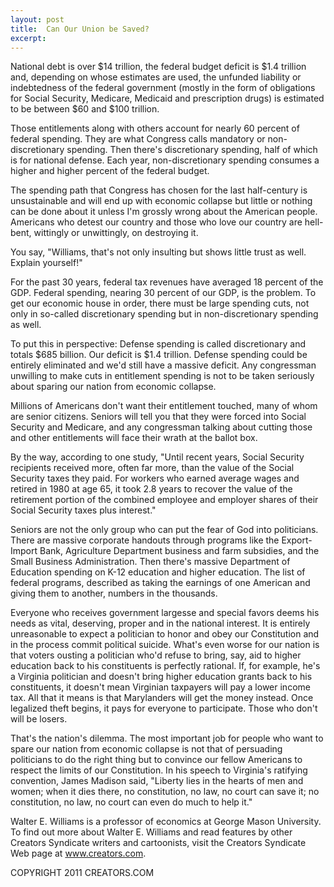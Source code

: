 ```yaml
---
layout: post
title:  Can Our Union be Saved?
excerpt:
---
```


National debt is over $14 trillion, the federal budget deficit is $1.4 trillion and, depending on whose estimates are used, the unfunded liability or indebtedness of the federal government (mostly in the form of obligations for Social Security, Medicare, Medicaid and prescription drugs) is estimated to be between $60 and $100 trillion. 

Those entitlements along with others account for nearly 60 percent of federal spending. They are what Congress calls mandatory or non-discretionary spending. Then there's discretionary spending, half of which is for national defense. Each year, non-discretionary spending consumes a higher and higher percent of the federal budget.

The spending path that Congress has chosen for the last half-century is unsustainable and will end up with economic collapse but little or nothing can be done about it unless I'm grossly wrong about the American people. Americans who detest our country and those who love our country are hell-bent, wittingly or unwittingly, on destroying it. 

You say, "Williams, that's not only insulting but shows little trust as well. Explain yourself!"

For the past 30 years, federal tax revenues have averaged 18 percent of the GDP. Federal spending, nearing 30 percent of our GDP, is the problem. To get our economic house in order, there must be large spending cuts, not only in so-called discretionary spending but in non-discretionary spending as well. 

To put this in perspective: Defense spending is called discretionary and totals $685 billion. Our deficit is $1.4 trillion. Defense spending could be entirely eliminated and we'd still have a massive deficit. Any congressman unwilling to make cuts in entitlement spending is not to be taken seriously about sparing our nation from economic collapse.

Millions of Americans don't want their entitlement touched, many of whom are senior citizens. Seniors will tell you that they were forced into Social Security and Medicare, and any congressman talking about cutting those and other entitlements will face their wrath at the ballot box.

 By the way, according to one study, "Until recent years, Social Security recipients received more, often far more, than the value of the Social Security taxes they paid. For workers who earned average wages and retired in 1980 at age 65, it took 2.8 years to recover the value of the retirement portion of the combined employee and employer shares of their Social Security taxes plus interest."

Seniors are not the only group who can put the fear of God into politicians. There are massive corporate handouts through programs like the Export-Import Bank, Agriculture Department business and farm subsidies, and the Small Business Administration. Then there's massive Department of Education spending on K-12 education and higher education. The list of federal programs, described as taking the earnings of one American and giving them to another, numbers in the thousands.

Everyone who receives government largesse and special favors deems his needs as vital, deserving, proper and in the national interest. It is entirely unreasonable to expect a politician to honor and obey our Constitution and in the process commit political suicide. What's even worse for our nation is that voters ousting a politician who'd refuse to bring, say, aid to higher education back to his constituents is perfectly rational. If, for example, he's a Virginia politician and doesn't bring higher education grants back to his constituents, it doesn't mean Virginian taxpayers will pay a lower income tax. All that it means is that Marylanders will get the money instead. Once legalized theft begins, it pays for everyone to participate. Those who don't will be losers.

That's the nation's dilemma. The most important job for people who want to spare our nation from economic collapse is not that of persuading politicians to do the right thing but to convince our fellow Americans to respect the limits of our Constitution. In his speech to Virginia's ratifying convention, James Madison said, "Liberty lies in the hearts of men and women; when it dies there, no constitution, no law, no court can save it; no constitution, no law, no court can even do much to help it."

Walter E. Williams is a professor of economics at George Mason University. To find out more about Walter E. Williams and read features by other Creators Syndicate writers and cartoonists, visit the Creators Syndicate Web page at www.creators.com.

COPYRIGHT 2011 CREATORS.COM
